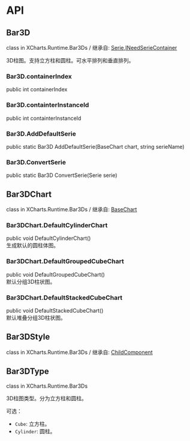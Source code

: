 # API

## Bar3D

class in XCharts.Runtime.Bar3Ds / 继承自: [Serie](https://xcharts-team.github.io/docs/api#serie),[INeedSerieContainer](https://xcharts-team.github.io/docs/api#ineedseriecontainer)

3D柱图。支持立方柱和圆柱。可水平排列和垂直排列。

### Bar3D.containerIndex

public int containerIndex  

### Bar3D.containterInstanceId

public int containterInstanceId  

### Bar3D.AddDefaultSerie

public static Bar3D AddDefaultSerie(BaseChart chart, string serieName)  

### Bar3D.ConvertSerie

public static Bar3D ConvertSerie(Serie serie)  

## Bar3DChart

class in XCharts.Runtime.Bar3Ds / 继承自: [BaseChart](https://xcharts-team.github.io/docs/api#basechart)

### Bar3DChart.DefaultCylinderChart

public void DefaultCylinderChart()  
生成默认的圆柱体图。

### Bar3DChart.DefaultGroupedCubeChart

public void DefaultGroupedCubeChart()  
默认分组3D柱状图。

### Bar3DChart.DefaultStackedCubeChart

public void DefaultStackedCubeChart()  
默认堆叠分组3D柱状图。

## Bar3DStyle

class in XCharts.Runtime.Bar3Ds / 继承自: [ChildComponent](https://xcharts-team.github.io/docs/api#childcomponent)

## Bar3DType

class in XCharts.Runtime.Bar3Ds

3D柱图类型。分为立方柱和圆柱。

可选：

- `Cube`: 立方柱。
- `Cylinder`: 圆柱。

